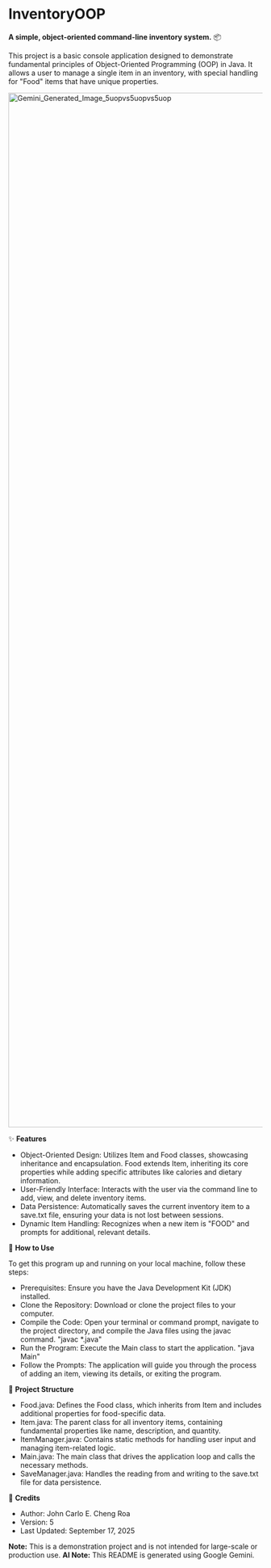 # InventoryOOP
**A simple, object-oriented command-line inventory system.** 📦

This project is a basic console application designed to demonstrate fundamental principles of Object-Oriented Programming (OOP) in Java. It allows a user to manage a single item in an inventory, with special handling for "Food" items that have unique properties.


<img width="2048" height="2048" alt="Gemini_Generated_Image_5uopvs5uopvs5uop" src="https://github.com/user-attachments/assets/8d505378-b608-4865-bfa0-e62cfab1c646" />


✨ **Features**
* Object-Oriented Design: Utilizes Item and Food classes, showcasing inheritance and encapsulation. Food extends Item, inheriting its core properties while adding specific attributes like calories and dietary information.
* User-Friendly Interface: Interacts with the user via the command line to add, view, and delete inventory items.
* Data Persistence: Automatically saves the current inventory item to a save.txt file, ensuring your data is not lost between sessions.
* Dynamic Item Handling: Recognizes when a new item is "FOOD" and prompts for additional, relevant details.

🚀 **How to Use**

To get this program up and running on your local machine, follow these steps:
* Prerequisites: Ensure you have the Java Development Kit (JDK) installed.
* Clone the Repository: Download or clone the project files to your computer.
* Compile the Code: Open your terminal or command prompt, navigate to the project directory, and compile the Java files using the javac command. "javac *.java"
* Run the Program: Execute the Main class to start the application. "java Main"
* Follow the Prompts: The application will guide you through the process of adding an item, viewing its details, or exiting the program.

📂 **Project Structure**
* Food.java: Defines the Food class, which inherits from Item and includes additional properties for food-specific data.
* Item.java: The parent class for all inventory items, containing fundamental properties like name, description, and quantity.
* ItemManager.java: Contains static methods for handling user input and managing item-related logic.
* Main.java: The main class that drives the application loop and calls the necessary methods.
* SaveManager.java: Handles the reading from and writing to the save.txt file for data persistence.

👤 **Credits**
* Author: John Carlo E. Cheng Roa
* Version: 5
* Last Updated: September 17, 2025

**Note:** This is a demonstration project and is not intended for large-scale or production use.
**AI Note:** This README is generated using Google Gemini.
